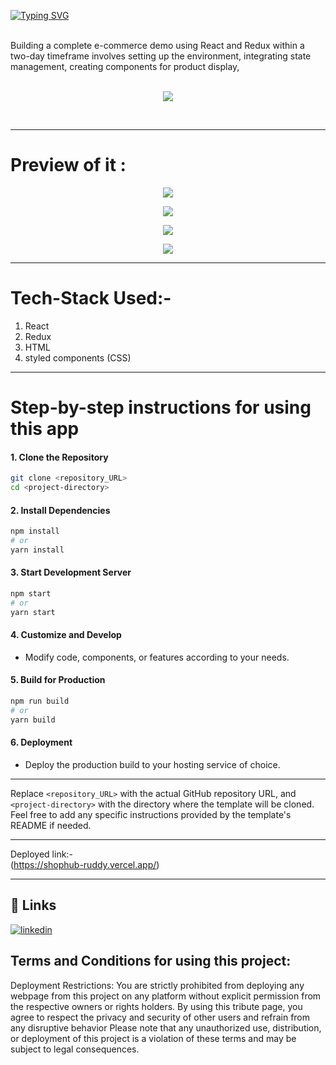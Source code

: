 [![Typing SVG](https://readme-typing-svg.herokuapp.com?font=Fira+Code&pause=1000&random=false&width=435&lines=Hi+!+i+am+sk+alijan;this+is+my+demo+e-commerse;site+where+you+find+many;products)](https://git.io/typing-svg)

<br>
Building a complete e-commerce demo using React and Redux within a two-day timeframe involves setting up the environment, integrating state management, creating components for product display,  <br><br>
<p align="center"><img src="https://github.com/SK-ALIJAN/shophub/assets/106768235/f10bf42a-3708-42a5-82bb-dd93e1d0cf08"></p> <br>


****************************************************************************************

# Preview of it : 
<p align="center"><img src="https://github.com/SK-ALIJAN/shophub/assets/106768235/2c06bdaf-ab57-49ee-986e-c1aa2e8d12a6"></p> 
<p align="center"><img src="https://github.com/SK-ALIJAN/shophub/assets/106768235/7be0ba12-fee8-4e2e-b1cf-230b759315a8"></p> 
<p align="center"><img src="https://github.com/SK-ALIJAN/shophub/assets/106768235/89f4c40e-d29f-4d36-935e-d68694561db1"></p> 

<p align="center"><img src="https://github.com/SK-ALIJAN/shophub/assets/106768235/ce29e21a-01c8-4a76-a024-473cfa73308c"></p> 

****************************************************************************************

# Tech-Stack Used:-
1. React
2. Redux 
3. HTML
4. styled components (CSS)


****************************************************************************************

# Step-by-step instructions for using this app

#### 1. Clone the Repository
```bash
git clone <repository_URL>
cd <project-directory>
```

#### 2. Install Dependencies
```bash
npm install
# or
yarn install
```

#### 3. Start Development Server
```bash
npm start
# or
yarn start
```

#### 4. Customize and Develop
- Modify code, components, or features according to your needs.

#### 5. Build for Production
```bash
npm run build
# or
yarn build
```

#### 6. Deployment
- Deploy the production build to your hosting service of choice.

---

Replace `<repository_URL>` with the actual GitHub repository URL, and `<project-directory>` with the directory where the template will be cloned. Feel free to add any specific instructions provided by the template's README if needed.

****************************************************************************************
Deployed link:-
<br>
(https://shophub-ruddy.vercel.app/)

****************************************************************************************

## 🔗 Links
[![linkedin](https://img.shields.io/badge/linkedin-0A66C2?style=for-the-badge&logo=linkedin&logoColor=white)](https://www.linkedin.com/in/alijan786/)



## Terms and Conditions for using this project:

Deployment Restrictions: You are strictly prohibited from deploying any webpage from this project on any platform without explicit permission from the respective owners or rights holders.
By using this tribute page, you agree to respect the privacy and security of other users and refrain from any disruptive behavior
Please note that any unauthorized use, distribution, or deployment of this project is a violation of these terms and may be subject to legal consequences.
